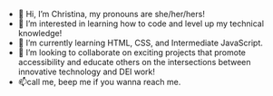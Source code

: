 - 👋 Hi, I’m Christina, my pronouns are she/her/hers!
- 👀 I’m interested in learning how to code and level up my technical knowledge!
- 🌱 I’m currently learning HTML, CSS, and Intermediate JavaScript.
- 💞️ I’m looking to collaborate on exciting projects that promote accessibility and educate others on the intersections between innovative technology and DEI work!
- 📫call me, beep me if you wanna reach me.

<!---
cwarmbrunn/cwarmbrunn is a ✨ special ✨ repository because its `README.md` (this file) appears on your GitHub profile.
You can click the Preview link to take a look at your changes.
--->
